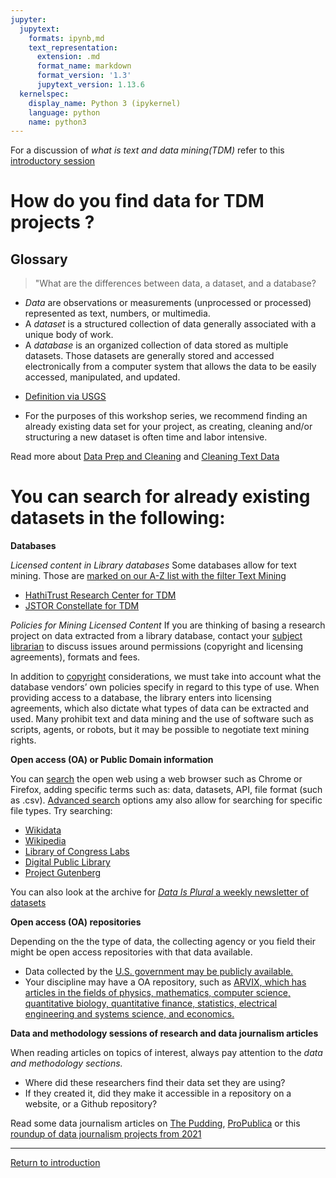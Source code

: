```yaml
---
jupyter:
  jupytext:
    formats: ipynb,md
    text_representation:
      extension: .md
      format_name: markdown
      format_version: '1.3'
      jupytext_version: 1.13.6
  kernelspec:
    display_name: Python 3 (ipykernel)
    language: python
    name: python3
---
```


For a discussion of *what is text and data mining(TDM)* refer to this [introductory session](https://github.com/SouthernMethodistUniversity/introTDM/blob/main/introTDM.md)


# How do you find data for TDM projects ?  

## Glossary
 > "What are the differences between data, a dataset, and a database?
  * *Data* are observations or measurements (unprocessed or processed) represented as text, numbers, or multimedia.
  * A *dataset* is a structured collection of data generally associated with a unique body of work.
  * A *database* is an organized collection of data stored as multiple datasets. Those datasets are generally stored and accessed electronically from a computer system that allows the data to be easily accessed, manipulated, and updated. 
  - [Definition via USGS](https://www.usgs.gov/faqs/what-are-differences-between-data-dataset-and-database#:~:text=Data%20are%20observations%20or%20measurements,a%20unique%20body%20of%20work.) 

* For the purposes of this workshop series, we recommend finding an already existing data set for your project, as  creating, cleaning and/or structuring a new dataset is often time and labor intensive. 

Read more about [Data Prep and Cleaning](https://digitalhumanities.berkeley.edu/data-prep-and-cleaning) and [Cleaning Text Data](https://medhieval.com/classes/hh2019/labs/cleaning-text-data/)

# You can search for already existing datasets in the following:

**Databases**

*Licensed content in Library databases*
Some databases allow for text mining. Those are [marked on our A-Z list with the filter Text Mining](https://guides.smu.edu/az.php?t=45104) 
* [HathiTrust Research Center for TDM](https://github.com/SouthernMethodistUniversity/introTDM/blob/main/Sections/HathiTrustResearchCenter.md)
* [JSTOR Constellate for TDM](https://github.com/SouthernMethodistUniversity/introTDM/blob/main/Sections/JSTORConstellate.md)

*Policies for Mining Licensed Content* 
If you are thinking of basing a research project on data extracted from a library database, contact your [subject librarian](https://www.smu.edu/libraries/help/librarian) to discuss issues around permissions (copyright and licensing agreements), formats and fees.

In addition to [copyright](https://www.smu.edu/Libraries/scholarship/copyright) considerations, we must take into account what the database vendors’ own policies specify in regard to this type of use. When providing access to a database, the library enters into licensing agreements, which also dictate what types of data can be extracted and used. Many prohibit text and data mining and the use of software such as scripts, agents, or robots, but it may be possible to negotiate text mining rights.

**Open access (OA) or Public Domain information**

You can [search](https://guides.smu.edu/internetsearching) the open web using a web browser such as Chrome or Firefox, adding specific terms such as: data, datasets, API, file format (such as .csv). [Advanced search](https://www.google.com/advanced_search) options amy also allow for searching for specific file types. 
Try searching: 
* [Wikidata](https://www.wikidata.org/wiki/Wikidata:Main_Page)
* [Wikipedia](https://en.wikipedia.org/wiki/Main_Page)
* [Library of Congress Labs](https://labs.loc.gov/)
* [Digital Public Library](https://dp.la/)
* [Project Gutenberg](https://www.gutenberg.org/)

You can also look at the archive for [*Data Is Plural* a weekly newsletter of datasets](https://www.data-is-plural.com/)

**Open access (OA) repositories**

Depending on the the type of data, the collecting agency or you field their might be open access repositories with that data available.
* Data collected by the [U.S. government may be publicly available.](https://usafacts.org/data/)
* Your discipline may have a OA repository, such as [ARVIX, which has articles in the fields of physics, mathematics, computer science, quantitative biology, quantitative finance, statistics, electrical engineering and systems science, and economics.](https://arxiv.org/)

**Data and methodology sessions of research and data journalism articles**

When reading articles on topics of interest, always pay attention to the *data and methodology sections.* 
* Where did these researchers find their data set they are using? 
* If they created it, did they make it accessible in a repository on a website, or a Github repository?

Read some data journalism articles on [The Pudding](https://pudding.cool/), [ProPublica](https://www.propublica.org/datastore/) or this [roundup of data journalism projects from 2021](https://datajournalism.com/read/blog/best-data-journalism-projects-2021)


<!---
Some information adapted from 
examples 
https://libguides.bc.edu/textdatamining/overview 

https://guides.nyu.edu/tdm/start 

https://guides.lib.uw.edu/research/text-mining --->


-----
[Return to introduction](https://github.com/SouthernMethodistUniversity/introTDM)